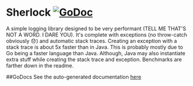 # Sherlock [![GoDoc](https://godoc.org/github.com/Nick-Anderssohn/sherlock?status.svg)](https://godoc.org/github.com/Nick-Anderssohn/sherlock)
A simple logging library designed to be very performant (TELL ME THAT'S NOT A WORD. I DARE YOU). It's complete
with exceptions (no throw-catch obviously :disappointed:) and automatic stack traces. Creating an exception
with a stack trace is about 5x faster than in Java. This is probably mostly due to Go being a faster language
than Java. Although, Java may also instantiate extra stuff while creating the stack trace and exception. Benchmarks
are farther down in the readme.

##GoDocs
See the auto-generated documentation [here](https://godoc.org/github.com/Nick-Anderssohn/sherlock)
